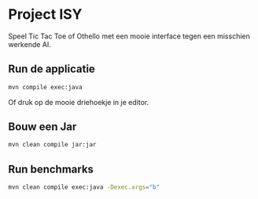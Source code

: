 # Project ISY

Speel Tic Tac Toe of Othello met een mooie interface tegen een misschien
werkende AI.

## Run de applicatie

```bash
mvn compile exec:java
```

Of druk op de mooie driehoekje in je editor.

## Bouw een Jar

```bash
mvn clean compile jar:jar
```

## Run benchmarks

```bash
mvn clean compile exec:java -Dexec.args="b"
```
